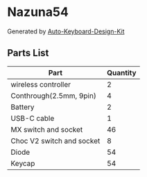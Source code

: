 # Nazuna54

Generated by [Auto-Keyboard-Design-Kit](https://auto-kdk.pages.dev/)

## Parts List

|Part|Quantity|
|---|---|
|wireless controller|2|
|Conthrough(2.5mm, 9pin)|4|
|Battery|2|
USB-C cable|1|
|MX switch and socket|46|
|Choc V2 switch and socket|8|
|Diode|54|
|Keycap|54|

